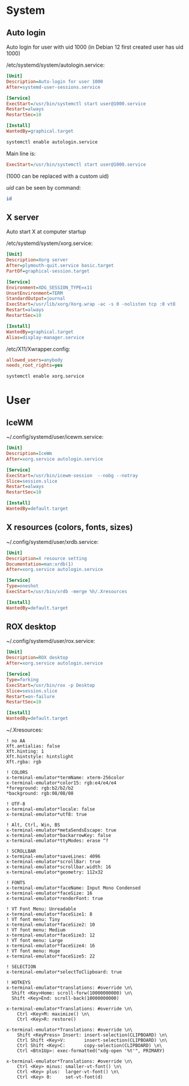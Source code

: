# System

## Auto login

Auto login for user with uid 1000 
(in Debian 12 first created user has uid 1000)

/etc/systemd/system/autologin.service:

```ini
[Unit]
Description=Auto-login for user 1000
After=systemd-user-sessions.service

[Service]
ExecStart=/usr/bin/systemctl start user@1000.service
Restart=always
RestartSec=10

[Install]
WantedBy=graphical.target
```

```bash
systemctl enable autologin.service
```


Main line is:

```ini
ExecStart=/usr/bin/systemctl start user@1000.service
```

(1000 can be replaced with a custom uid)

_uid_ can be seen by command:
```bash
id
```

## X server

Auto start X at computer startup

/etc/systemd/system/xorg.service:

```ini
[Unit]
Description=Xorg server
After=plymouth-quit.service basic.target
PartOf=graphical-session.target

[Service]
Environment=XDG_SESSION_TYPE=x11
UnsetEnvironment=TERM
StandardOutput=journal
ExecStart=/usr/lib/xorg/Xorg.wrap -ac -s 0 -nolisten tcp :0 vt8
Restart=always
RestartSec=10

[Install]
WantedBy=graphical.target
Alias=display-manager.service
```

/etc/X11/Xwrapper.config:

```ini
allowed_users=anybody
needs_root_rights=yes
```

```bash
systemctl enable xorg.service
```

# User 

## IceWM

~/.config/systemd/user/icewm.service:

```ini
[Unit]
Description=IceWm
After=xorg.service autologin.service

[Service]
ExecStart=/usr/bin/icewm-session  --nobg --notray
Slice=session.slice
Restart=always
RestartSec=10

[Install]
WantedBy=default.target
```

## X resources (colors, fonts, sizes)

~/.config/systemd/user/xrdb.service:

```ini
[Unit]
Description=X resource setting
Documentation=man:xrdb(1)
After=xorg.service autologin.service

[Service]
Type=oneshot
ExecStart=/usr/bin/xrdb -merge %h/.Xresources

[Install]
WantedBy=default.target
```



## ROX desktop

~/.config/systemd/user/rox.service:

```ini
[Unit]
Description=ROX desktop
After=xorg.service autologin.service

[Service]
Type=forking
ExecStart=/usr/bin/rox -p Desktop
Slice=session.slice
Restart=on-failure
RestartSec=10

[Install]
WantedBy=default.target
```

~/.Xresources:

```
! no AA
Xft.antialias: false
Xft.hinting: 1
Xft.hintstyle: hintslight
Xft.rgba: rgb 

! COLORS
x-terminal-emulator*termName: xterm-256color
x-terminal-emulator*color15: rgb:e4/e4/e4
*foreground: rgb:b2/b2/b2
*background: rgb:08/08/08

! UTF-8
x-terminal-emulator*locale: false
x-terminal-emulator*utf8: true

! Alt, Ctrl, Win, BS
x-terminal-emulator*metaSendsEscape: true
x-terminal-emulator*backarrowKey: false
x-terminal-emulator*ttyModes: erase ^?

! SCROLLBAR
x-terminal-emulator*saveLines: 4096
x-terminal-emulator*scrollBar: true
x-terminal-emulator*scrollbar.width: 16
x-terminal-emulator*geometry: 112x32

! FONTS
x-terminal-emulator*faceName: Input Mono Condensed
x-terminal-emulator*faceSize: 16
x-terminal-emulator*renderFont: true

! VT Font Menu: Unreadable
x-terminal-emulator*faceSize1: 8
! VT font menu: Tiny
x-terminal-emulator*faceSize2: 10
! VT font menu: Medium
x-terminal-emulator*faceSize3: 12
! VT font menu: Large
x-terminal-emulator*faceSize4: 16
! VT font menu: Huge
x-terminal-emulator*faceSize5: 22

! SELECTION
x-terminal-emulator*selectToClipboard: true

! HOTKEYS
x-terminal-emulator*translations: #override \n\
  Shift <Key>Home: scroll-forw(10000000000) \n\
  Shift <Key>End: scroll-back(10000000000)

x-terminal-emulator*Translations: #override \n\
    Ctrl <Key>M: maximize() \n\
    Ctrl <Key>R: restore()

x-terminal-emulator*Translations: #override \n\
    Shift <KeyPress> Insert: insert-selection(CLIPBOARD) \n\
    Ctrl Shift <Key>V:       insert-selection(CLIPBOARD) \n\
    Ctrl Shift <Key>C:       copy-selection(CLIPBOARD) \n\
    Ctrl <Btn1Up>: exec-formatted("xdg-open '%t'", PRIMARY)

x-terminal-emulator*Translations: #override \n\
    Ctrl <Key> minus: smaller-vt-font() \n\
    Ctrl <Key> plus:  larger-vt-font() \n\
    Ctrl <Key> 0:     set-vt-font(d)
```

